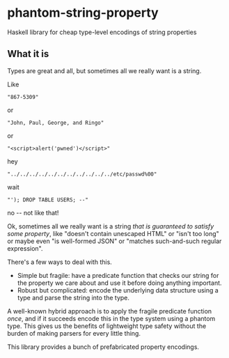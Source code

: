 phantom-string-property
=======================

Haskell library for cheap type-level encodings of string properties



What it is
----------

Types are great and all, but sometimes all we really want is a string.

Like

    "867-5309"

or

    "John, Paul, George, and Ringo"

or

    "<script>alert('pwned')</script>"

hey

    "../../../../../../../../../../../etc/passwd%00"

wait

    "'); DROP TABLE USERS; --"

no -- not like that!

Ok, sometimes all we really want is a string _that is guaranteed to satisfy some property_, like "doesn't contain unescaped HTML" or "isn't too long" or maybe even "is well-formed JSON" or "matches such-and-such regular expression".

There's a few ways to deal with this.

* Simple but fragile: have a predicate function that checks our string for the property we care about and use it before doing anything important.
* Robust but complicated: encode the underlying data structure using a type and parse the string into the type.

A well-known hybrid approach is to apply the fragile predicate function _once_, and if it succeeds encode this in the type system using a phantom type. This gives us the benefits of lightweight type safety without the burden of making parsers for every little thing.

This library provides a bunch of prefabricated property encodings.
